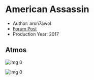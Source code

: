 # American Assassin

* Author: aron7awol
* [Forum Post](https://www.avsforum.com/threads/bass-eq-for-filtered-movies.2995212/post-56753210)
* Production Year: 2017

## Atmos

![img 0](https://i.imgur.com/NsvPRdE.jpg)

![img 0](https://i.imgur.com/umpBRnr.jpg)

